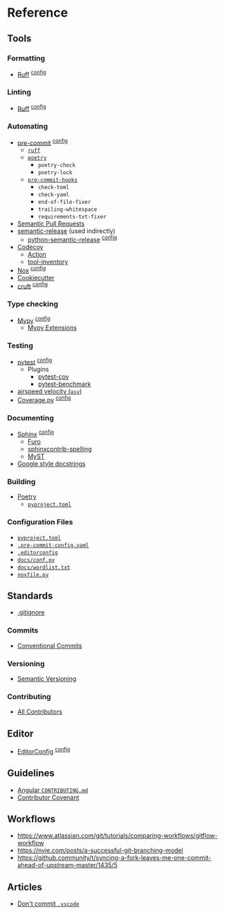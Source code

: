 # Reference

## Tools
### Formatting
- [Ruff][ruff] <sup>[config][pyproject_toml]</sup>
### Linting
- [Ruff][ruff] <sup>[config][pyproject_toml]</sup>
### Automating
- [pre-commit][pre-commit] <sup>[config][_pre-commit-config_yaml]</sup>
    - [`ruff`][ruff]
    - [`poetry`][poetry]
        - `poetry-check`
        - `poetry-lock`
    - [`pre-commit-hooks`][pre-commit-hooks]
        - `check-toml`
        - `check-yaml`
        - `end-of-file-fixer`
        - `trailing-whitespace`
        - `requirements-txt-fixer`
- [Semantic Pull Requests][semantic-pull-requests]
- [semantic-release][semantic-release] (used indirectly)
    - [python-semantic-release][python-semantic-release] <sup>[config][pyproject_toml]</sup>
- [Codecov][codecov]
    - [Action][codecov-action]
    - [tool-inventory][codecov-project]
- [Nox][nox] <sup>[config][noxfile_py]</sup>
- [Cookiecutter][cookiecutter]
- [cruft][cruft] <sup>[config][pyproject_toml]</sup>
### Type checking
- [Mypy][mypy] <sup>[config][pyproject_toml]</sup>
    - [Mypy Extensions][mypy-extensions]
### Testing
- [pytest][pytest] <sup>[config][pyproject_toml]</sup>
    - Plugins
        - [pytest-cov][pytest-cov]
        - [pytest-benchmark][pytest-benchmark]
- [airspeed velocity (`asv`)][asv]
- [Coverage.py][coveragepy] <sup>[config][pyproject_toml]</sup>
### Documenting
- [Sphinx][sphinx] <sup>[config][docs_conf_py]</sup>
    - [Furo][furo]
    - [sphinxcontrib-spelling][sphinxcontrib-spelling]
    - [MyST][myst]
- [Google style docstrings][docstring_google]
### Building
- [Poetry][poetry]
    - [`pyproject.toml`][pyproject_toml]
### Configuration Files
- [`pyproject.toml`][pyproject_toml]
- [`.pre-commit-config.yaml`][_pre-commit-config_yaml]
- [`.editorconfig`][_editorconfig]
- [`docs/conf.py`][docs_conf_py]
- [`docs/wordlist.txt`][docs_wordlist_txt]
- [`noxfile.py`][noxfile_py]
## Standards
- [.gitignore][gitignore_python]
### Commits
- [Conventional Commits][conventionalcommits]
### Versioning
- [Semantic Versioning][semver]
### Contributing
- [All Contributors][allcontributors]
## Editor
- [EditorConfig][editorconfig] <sup>[config][_editorconfig]</sup>
## Guidelines
- [Angular `CONTRIBUTING.md`][angular-contributing]
- [Contributor Covenant][contributor-covenant]
## Workflows
- https://www.atlassian.com/git/tutorials/comparing-workflows/gitflow-workflow
- https://nvie.com/posts/a-successful-git-branching-model
- https://github.community/t/syncing-a-fork-leaves-me-one-commit-ahead-of-upstream-master/1435/5
## Articles
- [Don't commit `.vscode`][no-editor-config-gitignore]

[codecov-project]: https://app.codecov.io/gh/MicaelJarniac/tool-inventory

[_pre-commit-config_yaml]: ../.pre-commit-config.yaml
[pyproject_toml]: ../pyproject.toml
[_editorconfig]: ../.editorconfig
[docs_conf_py]: ./conf.py
[docs_wordlist_txt]: ./wordlist.txt
[noxfile_py]: ../noxfile.py

[ruff]: https://github.com/astral-sh/ruff
[pre-commit]: https://github.com/pre-commit/pre-commit
[pre-commit-hooks]: https://github.com/pre-commit/pre-commit-hooks
[rstcheck]: https://github.com/myint/rstcheck
[semantic-pull-requests]: https://github.com/zeke/semantic-pull-requests
[semantic-release]: https://github.com/semantic-release/semantic-release
[python-semantic-release]: https://github.com/relekang/python-semantic-release
[codecov]: https://codecov.io
[codecov-action]: https://github.com/marketplace/actions/codecov
[mypy]: https://github.com/python/mypy
[mypy-extensions]: https://github.com/python/mypy_extensions
[pytest]: https://github.com/pytest-dev/pytest
[pytest-cov]: https://github.com/pytest-dev/pytest-cov
[pytest-benchmark]: https://github.com/ionelmc/pytest-benchmark
[asv]: https://github.com/airspeed-velocity/asv
[coveragepy]: https://github.com/nedbat/coveragepy
[nox]: https://github.com/wntrblm/nox
[cruft]: https://github.com/cruft/cruft/
[cookiecutter]: https://github.com/cookiecutter/cookiecutter
[sphinx]: https://www.sphinx-doc.org
[furo]: https://github.com/pradyunsg/furo
[sphinxcontrib-spelling]: https://github.com/sphinx-contrib/spelling
[myst]: https://github.com/executablebooks/myst-parser
[docstring_google]: https://sphinxcontrib-napoleon.readthedocs.io/en/latest/example_google.html
[poetry]: https://python-poetry.org
[conventionalcommits]: https://www.conventionalcommits.org
[semver]: https://semver.org
[allcontributors]: https://github.com/all-contributors/all-contributors
[no-editor-config-gitignore]: https://blog.martinhujer.cz/dont-put-idea-vscode-directories-to-projects-gitignore
[editorconfig]: https://editorconfig.org
[angular-contributing]: https://github.com/angular/angular/blob/master/CONTRIBUTING.md#commit
[contributor-covenant]: https://contributor-covenant.org
[gitignore_python]: https://github.com/github/gitignore/blob/master/Python.gitignore
